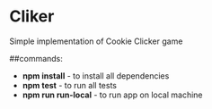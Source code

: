 # Cliker
Simple implementation of Cookie Clicker game


##commands:

*  **npm install** - to install all dependencies
*  **npm test** - to run all tests
*  **npm run run-local** - to run app on local machine

